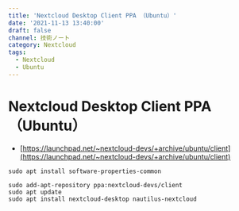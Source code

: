 ```yaml
---
title: 'Nextcloud Desktop Client PPA （Ubuntu）'
date: '2021-11-13 13:40:00'
draft: false
channel: 技術ノート
category: Nextcloud
tags:
  - Nextcloud
  - Ubuntu
---
```

# Nextcloud Desktop Client PPA （Ubuntu）
- [https://launchpad.net/~nextcloud-devs/+archive/ubuntu/client](https://launchpad.net/~nextcloud-devs/+archive/ubuntu/client)

```shell
sudo apt install software-properties-common

sudo add-apt-repository ppa:nextcloud-devs/client
sudo apt update
sudo apt install nextcloud-desktop nautilus-nextcloud
```
